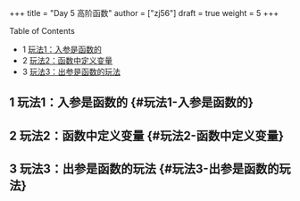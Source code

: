 +++
title = "Day 5 高阶函数"
author = ["zj56"]
draft = true
weight = 5
+++

<div class="ox-hugo-toc toc has-section-numbers">

<div class="heading">Table of Contents</div>

- <span class="section-num">1</span> [玩法1：入参是函数的](#玩法1-入参是函数的)
- <span class="section-num">2</span> [玩法2：函数中定义变量](#玩法2-函数中定义变量)
- <span class="section-num">3</span> [玩法3：出参是函数的玩法](#玩法3-出参是函数的玩法)

</div>
<!--endtoc-->


## <span class="section-num">1</span> 玩法1：入参是函数的 {#玩法1-入参是函数的}


## <span class="section-num">2</span> 玩法2：函数中定义变量 {#玩法2-函数中定义变量}


## <span class="section-num">3</span> 玩法3：出参是函数的玩法 {#玩法3-出参是函数的玩法}


